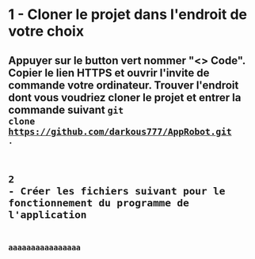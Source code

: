 # 1 - Cloner le projet dans l'endroit de votre choix

## Appuyer sur le button vert nommer "<> Code". Copier le lien HTTPS et ouvrir l'invite de commande votre ordinateur. Trouver l'endroit dont vous voudriez cloner le projet et entrer la commande suivant <code>git clone https://github.com/darkous777/AppRobot.git<code> .

# 2 - Créer les fichiers suivant pour le fonctionnement du programme de l'application

## aaaaaaaaaaaaaaaa
